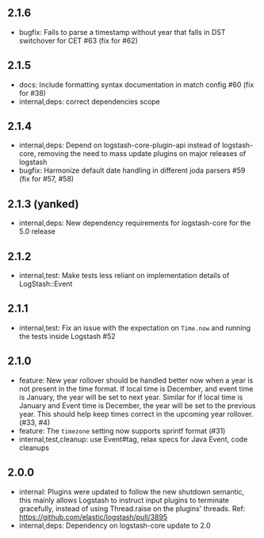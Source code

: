 ## 2.1.6
 - bugfix: Fails to parse a timestamp without year that falls in DST switchover for CET #63 (fix for #62)

## 2.1.5
 - docs: Include formatting syntax documentation in match config #60 (fix for #38)
 - internal,deps: correct dependencies scope

## 2.1.4
 - internal,deps: Depend on logstash-core-plugin-api instead of logstash-core, removing the need to mass update plugins on major releases of logstash
 - bugfix: Harmonize default date handling in different joda parsers #59 (fix for #57, #58)

## 2.1.3 (yanked)
 - internal,deps: New dependency requirements for logstash-core for the 5.0 release

## 2.1.2
 - internal,test: Make tests less reliant on implementation details of LogStash::Event

## 2.1.1
 - internal,test: Fix an issue with the expectation on `Time.now` and running the tests inside Logstash #52

## 2.1.0
 - feature: New year rollover should be handled better now when a year is not present in
   the time format. If local time is December, and event time is January, the
   year will be set to next year. Similar for if local time is January and
   Event time is December, the year will be set to the previous year. This
   should help keep times correct in the upcoming year rollover. (#33, #4)
 - feature: The `timezone` setting now supports sprintf format (#31)
 - internal,test,cleanup: use Event#tag, relax specs for Java Event, code cleanups

## 2.0.0
 - internal: Plugins were updated to follow the new shutdown semantic, this mainly allows Logstash to instruct input plugins to terminate gracefully,
   instead of using Thread.raise on the plugins' threads. Ref: https://github.com/elastic/logstash/pull/3895
 - internal,deps: Dependency on logstash-core update to 2.0
